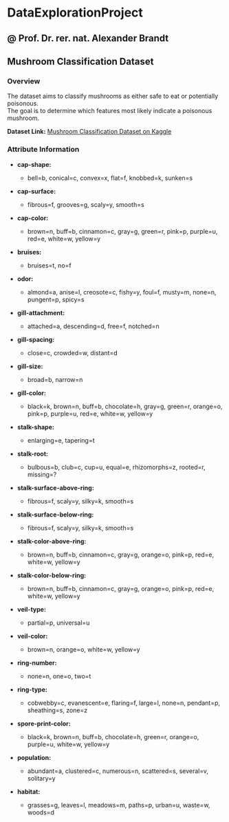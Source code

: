 # DataExplorationProject
## @ Prof. Dr. rer. nat. Alexander Brandt

## Mushroom Classification Dataset

### Overview
The dataset aims to classify mushrooms as either safe to eat or potentially poisonous.<br>
The goal is to determine which features most likely indicate a poisonous mushroom.

**Dataset Link:** [Mushroom Classification Dataset on Kaggle](https://www.kaggle.com/datasets/uciml/mushroom-classification)

### Attribute Information

- **cap-shape:** 
  - bell=b, conical=c, convex=x, flat=f, knobbed=k, sunken=s

- **cap-surface:** 
  - fibrous=f, grooves=g, scaly=y, smooth=s

- **cap-color:** 
  - brown=n, buff=b, cinnamon=c, gray=g, green=r, pink=p, purple=u, red=e, white=w, yellow=y

- **bruises:** 
  - bruises=t, no=f

- **odor:** 
  - almond=a, anise=l, creosote=c, fishy=y, foul=f, musty=m, none=n, pungent=p, spicy=s

- **gill-attachment:** 
  - attached=a, descending=d, free=f, notched=n

- **gill-spacing:** 
  - close=c, crowded=w, distant=d

- **gill-size:** 
  - broad=b, narrow=n

- **gill-color:** 
  - black=k, brown=n, buff=b, chocolate=h, gray=g, green=r, orange=o, pink=p, purple=u, red=e, white=w, yellow=y

- **stalk-shape:** 
  - enlarging=e, tapering=t

- **stalk-root:** 
  - bulbous=b, club=c, cup=u, equal=e, rhizomorphs=z, rooted=r, missing=?

- **stalk-surface-above-ring:** 
  - fibrous=f, scaly=y, silky=k, smooth=s

- **stalk-surface-below-ring:** 
  - fibrous=f, scaly=y, silky=k, smooth=s

- **stalk-color-above-ring:** 
  - brown=n, buff=b, cinnamon=c, gray=g, orange=o, pink=p, red=e, white=w, yellow=y

- **stalk-color-below-ring:** 
  - brown=n, buff=b, cinnamon=c, gray=g, orange=o, pink=p, red=e, white=w, yellow=y

- **veil-type:** 
  - partial=p, universal=u

- **veil-color:** 
  - brown=n, orange=o, white=w, yellow=y

- **ring-number:** 
  - none=n, one=o, two=t

- **ring-type:** 
  - cobwebby=c, evanescent=e, flaring=f, large=l, none=n, pendant=p, sheathing=s, zone=z

- **spore-print-color:** 
  - black=k, brown=n, buff=b, chocolate=h, green=r, orange=o, purple=u, white=w, yellow=y

- **population:** 
  - abundant=a, clustered=c, numerous=n, scattered=s, several=v, solitary=y

- **habitat:** 
  - grasses=g, leaves=l, meadows=m, paths=p, urban=u, waste=w, woods=d
